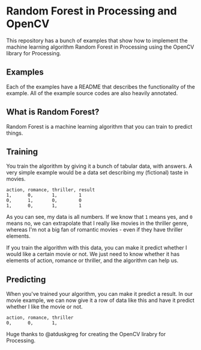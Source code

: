 Random Forest in Processing and OpenCV
======================================

This repository has a bunch of examples that show how to implement the machine learning algorithm Random Forest in Processing using the OpenCV library for Processing.

Examples
--------

Each of the examples have a README that describes the functionality of the example. All of the example source codes are also heavily annotated.


What is Random Forest?
----------------------

Random Forest is a machine learning algorithm that you can train to predict things.


Training
--------

You train the algorithm by giving it a bunch of tabular data, with answers. A very simple example would be a data set describing my (fictional) taste in movies.

```csv
action, romance, thriller, result
1,      0,       1,        1 
0,      1,       0,        0
1,      0,       1,        1
```

As you can see, my data is all numbers. If we know that `1` means yes, and `0` means no, we can extrapolate that I really like movies in the thriller genre, whereas I'm not a big fan of romantic movies - even if they have thriller elements.

If you train the algorithm with this data, you can make it predict whether I would like a certain movie or not. We just need to know whether it has elements of action, romance or thriller, and the algorithm can help us.

Predicting
----------

When you've trained your algorithm, you can make it predict a result. In our movie example, we can now give it a row of data like this and have it predict whether I like the movie or not.

```csv
action, romance, thriller
0,      0,       1,       
```

Huge thanks to @atduskgreg for creating the OpenCV lirabry for Processing.